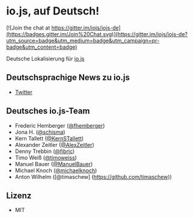 # io.js, auf Deutsch!

[![Join the chat at https://gitter.im/iojs/iojs-de](https://badges.gitter.im/Join%20Chat.svg)](https://gitter.im/iojs/iojs-de?utm_source=badge&utm_medium=badge&utm_campaign=pr-badge&utm_content=badge)

Deutsche Lokalisierung für [io.js](http://iojs.org)


## Deutschsprachige News zu io.js

- [Twitter](https://twitter.com/iojs_de)


## Deutsches io.js-Team

- Frederic Hemberger ([@fhemberger](https://github.com/fhemberger))
- Jona H. ([@schisma](https://github.com/schisma))
- Kern Tallett ([@KernSTallett](https://github.com/KernSTallett))
- Alexander Zeitler ([@AlexZeitler](https://github.com/AlexZeitler))
- Denny Trebbin ([@fibric](https://github.com/fibric))
- Timo Weiß ([@timoweiss](https://github.com/timoweiss))
- Manuel Bauer ([@ManuelBauer](https://github.com/ManuelBauer))
- Michael Knoch ([@michaelknoch](https://github.com/michaelknoch))
- Anton Wilhelm ([@timaschew] (https://github.com/timaschew))


## Lizenz

- MIT

